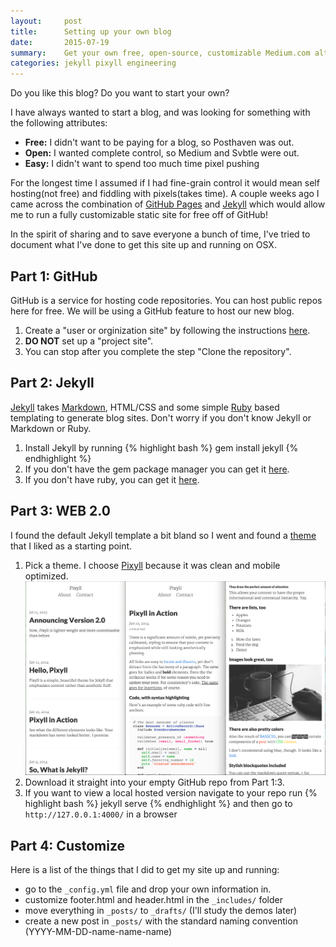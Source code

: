 ```yaml
---
layout:     post
title:      Setting up your own blog
date:       2015-07-19
summary:    Get your own free, open-source, customizable Medium.com alternative up and running in an hour.
categories: jekyll pixyll engineering
---
```


Do you like this blog? Do you want to start your own?

I have always wanted to start a blog, and was looking for something with the following attributes:

* **Free:** I didn't want to be paying for a blog, so Posthaven was out.
* **Open:** I wanted complete control, so Medium and Svbtle were out.
* **Easy:** I didn't want to spend too much time pixel pushing

For the longest time I assumed if I had fine-grain control it would mean self hosting(not free) and fiddling with pixels(takes time). A couple weeks ago I came across the combination of [GitHub Pages](https://pages.github.com/) and [Jekyll](http://jekyllrb.com/) which would allow me to run a fully customizable static site for free off of GitHub!

In the spirit of sharing and to save everyone a bunch of time, I've tried to document what I've done to get this site up and running on OSX.


## Part 1: GitHub

GitHub is a service for hosting code repositories. You can host public repos here for free. We will be using a GitHub feature to host our new blog.

1. Create a "user or orginization site" by following the instructions [here](https://pages.github.com/).
2. **DO NOT** set up a "project site".
3. You can stop after you complete the step "Clone the repository".


## Part 2: Jekyll

[Jekyll](http://jekyllrb.com/) takes [Markdown](https://en.wikipedia.org/wiki/Markdown), HTML/CSS and some simple [Ruby](https://www.ruby-lang.org/) based templating to generate blog sites. Don't worry if you don't know Jekyll or Markdown or Ruby.

1. Install Jekyll by running
  {% highlight bash %}
  gem install jekyll
  {% endhighlight %}
2. If you don't have the gem package manager you can get it [here](https://rubygems.org/pages/download).
3. If you don't have ruby, you can get it [here](https://www.ruby-lang.org/en/downloads/).


## Part 3: WEB 2.0

I found the default Jekyll template a bit bland so I went and found a [theme](http://jekyllthemes.org/) that I liked as a starting point.

1. Pick a theme. I choose [Pixyll](http://pixyll.com/) because it was clean and mobile optimized.
![Pixell on mobile](/images/2015-07-19-setting-up-your-own-blog/pixyll_mobile_view.png)
2. Download it straight into your empty GitHub repo from Part 1:3.
3. If you want to view a local hosted version navigate to your repo run
  {% highlight bash %}
  jekyll serve
  {% endhighlight %}
  and then go to ``http://127.0.0.1:4000/`` in a browser

## Part 4: Customize

Here is a list of the things that I did to get my site up and running:

* go to the ``_config.yml`` file and drop your own information in.
* customize footer.html and header.html in the ``_includes/`` folder
* move everything in ``_posts/`` to ``_drafts/`` (I'll study the demos later)
* create a new post in ``_posts/`` with the standard naming convention (YYYY-MM-DD-name-name-name)




